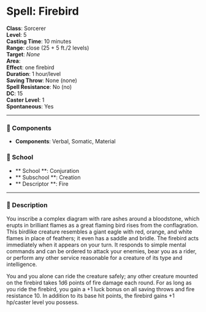 
# Spell: Firebird
**Class**: Sorcerer  
**Level**: 5  
**Casting Time**: 10 minutes  
**Range**: close (25 + 5 ft./2 levels)  
**Target**: _None_  
**Area**:   
**Effect**: one firebird  
**Duration**: 1 hour/level  
**Saving Throw**: None (none)  
**Spell Resistance**: No (no)  
**DC**: 15  
**Caster Level**: 1  
**Spontaneous**: Yes

---

### 🔮 Components
- **Components**: Verbal, Somatic, Material

### 🏫 School
- ** School **: Conjuration
- ** Subschool **: Creation
- ** Descriptor **: Fire
---

### 📜 Description
You inscribe a complex diagram with rare ashes around a bloodstone, which erupts in brilliant flames as a great flaming bird rises from the conflagration. This birdlike creature resembles a giant eagle with red, orange, and white flames in place of feathers; it even has a saddle and bridle. The firebird acts immediately when it appears on your turn. It responds to simple mental commands and can be ordered to attack your enemies, bear you as a rider, or perform any other service reasonable for a creature of its type and intelligence.

You and you alone can ride the creature safely; any other creature mounted on the firebird takes 1d6 points of fire damage each round. For as long as you ride the firebird, you gain a +1 luck bonus on all saving throws and fire resistance 10. In addition to its base hit points, the firebird gains +1 hp/caster level you possess.
